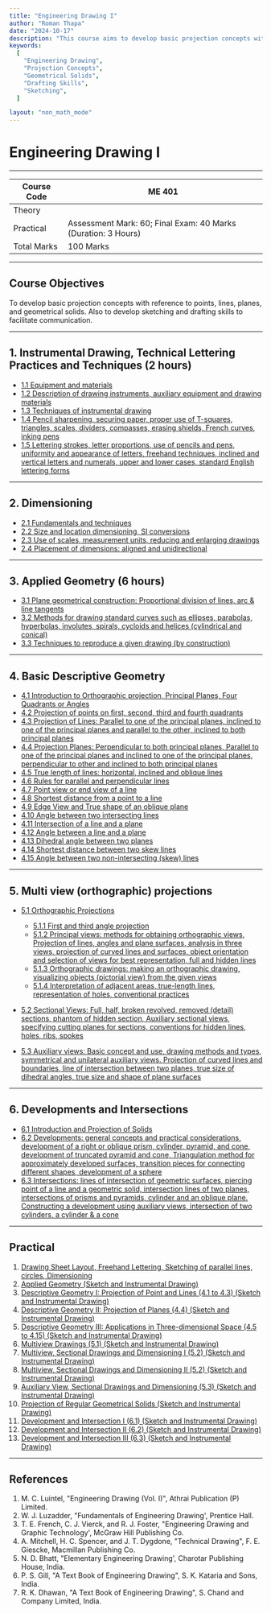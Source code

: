 ```yaml
---
title: "Engineering Drawing I"
author: "Roman Thapa"
date: "2024-10-17"
description: "This course aims to develop basic projection concepts with reference to points, lines, planes, and geometrical solids. It also focuses on developing sketching and drafting skills to facilitate communication."
keywords:
  [
    "Engineering Drawing",
    "Projection Concepts",
    "Geometrical Solids",
    "Drafting Skills",
    "Sketching",
  ]

layout: "non_math_mode"
---
```


# Engineering Drawing I

---

| Course Code | ME 401                                                        |
| ----------- | ------------------------------------------------------------- |
| Theory      |                                                               |
| Practical   | Assessment Mark: 60; Final Exam: 40 Marks (Duration: 3 Hours) |
| Total Marks | 100 Marks                                                     |

---

## Course Objectives

To develop basic projection concepts with reference to points, lines, planes, and geometrical solids. Also to develop sketching and drafting skills to facilitate communication.

---

## 1. Instrumental Drawing, Technical Lettering Practices and Techniques (2 hours)

- [1.1 Equipment and materials](/notes/ioe/ed/instrumental/equipment-materials/)
- [1.2 Description of drawing instruments, auxiliary equipment and drawing materials](/notes/ioe/ed/instrumental/drawing-instruments/)
- [1.3 Techniques of instrumental drawing](/notes/ioe/ed/instrumental/techniques-instrumental-drawing/)
- [1.4 Pencil sharpening, securing paper, proper use of T-squares, triangles, scales, dividers, compasses, erasing shields, French curves, inking pens](/notes/ioe/ed/instrumental/use-of-tools/)
- [1.5 Lettering strokes, letter proportions, use of pencils and pens, uniformity and appearance of letters, freehand techniques, inclined and vertical letters and numerals, upper and lower cases, standard English lettering forms](/notes/ioe/ed/instrumental/lettering-techniques/)

---

## 2. Dimensioning

- [2.1 Fundamentals and techniques](/notes/ioe/ed/dimensioning/fundamentals-techniques/)
- [2.2 Size and location dimensioning, SI conversions](/notes/ioe/ed/dimensioning/size-location-dimensioning/)
- [2.3 Use of scales, measurement units, reducing and enlarging drawings](/notes/ioe/ed/dimensioning/scales-measurement/)
- [2.4 Placement of dimensions: aligned and unidirectional](/notes/ioe/ed/dimensioning/dimension-placement/)

---

## 3. Applied Geometry (6 hours)

- [3.1 Plane geometrical construction: Proportional division of lines, arc & line tangents](/notes/ioe/ed/applied-geometry/plane-geometrical-construction/)
- [3.2 Methods for drawing standard curves such as ellipses, parabolas, hyperbolas, involutes, spirals, cycloids and helices (cylindrical and conical)](/notes/ioe/ed/applied-geometry/standard-curves/)
- [3.3 Techniques to reproduce a given drawing (by construction)](/notes/ioe/ed/applied-geometry/reproducing-drawings/)

---

## 4. Basic Descriptive Geometry

- [4.1 Introduction to Orthographic projection, Principal Planes, Four Quadrants or Angles](/notes/ioe/ed/descriptive-geometry/introduction-orthographic/)
- [4.2 Projection of points on first, second, third and fourth quadrants](/notes/ioe/ed/descriptive-geometry/projection-points/)
- [4.3 Projection of Lines: Parallel to one of the principal planes, inclined to one of the principal planes and parallel to the other, inclined to both principal planes](/notes/ioe/ed/descriptive-geometry/projection-lines/)
- [4.4 Projection Planes: Perpendicular to both principal planes, Parallel to one of the principal planes and inclined to one of the principal planes, perpendicular to other and inclined to both principal planes](/notes/ioe/ed/descriptive-geometry/projection-planes/)
- [4.5 True length of lines: horizontal, inclined and oblique lines](/notes/ioe/ed/descriptive-geometry/true-length-lines/)
- [4.6 Rules for parallel and perpendicular lines](/notes/ioe/ed/descriptive-geometry/parallel-perpendicular-lines/)
- [4.7 Point view or end view of a line](/notes/ioe/ed/descriptive-geometry/point-view/)
- [4.8 Shortest distance from a point to a line](/notes/ioe/ed/descriptive-geometry/shortest-distance/)
- [4.9 Edge View and True shape of an oblique plane](/notes/ioe/ed/descriptive-geometry/edge-view-true-shape/)
- [4.10 Angle between two intersecting lines](/notes/ioe/ed/descriptive-geometry/angle-intersecting-lines/)
- [4.11 Intersection of a line and a plane](/notes/ioe/ed/descriptive-geometry/intersection-line-plane/)
- [4.12 Angle between a line and a plane](/notes/ioe/ed/descriptive-geometry/angle-line-plane/)
- [4.13 Dihedral angle between two planes](/notes/ioe/ed/descriptive-geometry/dihedral-angle/)
- [4.14 Shortest distance between two skew lines](/notes/ioe/ed/descriptive-geometry/shortest-distance-skew-lines/)
- [4.15 Angle between two non-intersecting (skew) lines](/notes/ioe/ed/descriptive-geometry/angle-skew-lines/)

---

## 5. Multi view (orthographic) projections

- [5.1 Orthographic Projections](/notes/ioe/ed/multi-view-projections/orthographic-projections/)

  - [5.1.1 First and third angle projection](/notes/ioe/ed/multi-view-projections/first-third-angle/)
  - [5.1.2 Principal views: methods for obtaining orthographic views, Projection of lines, angles and plane surfaces, analysis in three views, projection of curved lines and surfaces, object orientation and selection of views for best representation, full and hidden lines](/notes/ioe/ed/multi-view-projections/principal-views/)
  - [5.1.3 Orthographic drawings: making an orthographic drawing, visualizing objects (pictorial view) from the given views](/notes/ioe/ed/multi-view-projections/orthographic-drawings/)
  - [5.1.4 Interpretation of adjacent areas, true-length lines, representation of holes, conventional practices](/notes/ioe/ed/multi-view-projections/interpretation-adjacent-areas/)

- [5.2 Sectional Views: Full, half, broken revolved, removed (detail) sections, phantom of hidden section, Auxiliary sectional views, specifying cutting planes for sections, conventions for hidden lines, holes, ribs, spokes](/notes/ioe/ed/multi-view-projections/sectional-views/)
- [5.3 Auxiliary views: Basic concept and use, drawing methods and types, symmetrical and unilateral auxiliary views. Projection of curved lines and boundaries, line of intersection between two planes, true size of dihedral angles, true size and shape of plane surfaces](/notes/ioe/ed/multi-view-projections/auxiliary-views/)

---

## 6. Developments and Intersections

- [6.1 Introduction and Projection of Solids](/notes/ioe/ed/developments-intersections/introduction-projection-solids/)
- [6.2 Developments: general concepts and practical considerations, development of a right or oblique prism, cylinder, pyramid, and cone, development of truncated pyramid and cone, Triangulation method for approximately developed surfaces, transition pieces for connecting different shapes, development of a sphere](/notes/ioe/ed/developments-intersections/developments/)
- [6.3 Intersections: lines of intersection of geometric surfaces, piercing point of a line and a geometric solid, intersection lines of two planes, intersections of prisms and pyramids, cylinder and an oblique plane. Constructing a development using auxiliary views, intersection of two cylinders, a cylinder & a cone](/notes/ioe/ed/developments-intersections/intersections/)

---

## Practical

1. [Drawing Sheet Layout, Freehand Lettering, Sketching of parallel lines, circles, Dimensioning](/notes/ioe/ed/practical/drawing-sheet-layout/)
2. [Applied Geometry (Sketch and Instrumental Drawing)](/notes/ioe/ed/practical/applied-geometry/)
3. [Descriptive Geometry I: Projection of Point and Lines (4.1 to 4.3) (Sketch and Instrumental Drawing)](/notes/ioe/ed/practical/descriptive-geometry-I/)
4. [Descriptive Geometry II: Projection of Planes (4.4) (Sketch and Instrumental Drawing)](/notes/ioe/ed/practical/descriptive-geometry-II/)
5. [Descriptive Geometry III: Applications in Three-dimensional Space (4.5 to 4.15) (Sketch and Instrumental Drawing)](/notes/ioe/ed/practical/descriptive-geometry-III/)
6. [Multiview Drawings (5.1) (Sketch and Instrumental Drawing)](/notes/ioe/ed/practical/multiview-drawings/)
7. [Multiview, Sectional Drawings and Dimensioning I (5.2) (Sketch and Instrumental Drawing)](/notes/ioe/ed/practical/multiview-sectional-drawings-I/)
8. [Multiview, Sectional Drawings and Dimensioning II (5.2) (Sketch and Instrumental Drawing)](/notes/ioe/ed/practical/multiview-sectional-drawings-II/)
9. [Auxiliary View, Sectional Drawings and Dimensioning (5.3) (Sketch and Instrumental Drawing)](/notes/ioe/ed/practical/auxiliary-view-sectional-drawings/)
10. [Projection of Regular Geometrical Solids (Sketch and Instrumental Drawing)](/notes/ioe/ed/practical/projection-regular-geometrical-solids/)
11. [Development and Intersection I (6.1) (Sketch and Instrumental Drawing)](/notes/ioe/ed/practical/development-intersection-I/)
12. [Development and Intersection II (6.2) (Sketch and Instrumental Drawing)](/notes/ioe/ed/practical/development-intersection-II/)
13. [Development and Intersection III (6.3) (Sketch and Instrumental Drawing)](/notes/ioe/ed/practical/development-intersection-III/)

---

## References

1. M. C. Luintel, "Engineering Drawing (Vol. I)", Athrai Publication (P) Limited.
2. W. J. Luzadder, "Fundamentals of Engineering Drawing', Prentice Hall.
3. T. E. French, C. J. Vierck, and R. J. Foster, "Engineering Drawing and Graphic Technology', McGraw Hill Publishing Co.
4. A. Mitchell, H. C. Spencer, and J. T. Dygdone, "Technical Drawing", F. E. Giescke, Macmillan Publishing Co.
5. N. D. Bhatt, "Elementary Engineering Drawing', Charotar Publishing House, India.
6. P. S. Gill, "A Text Book of Engineering Drawing", S. K. Kataria and Sons, India.
7. R. K. Dhawan, "A Text Book of Engineering Drawing", S. Chand and Company Limited, India.
